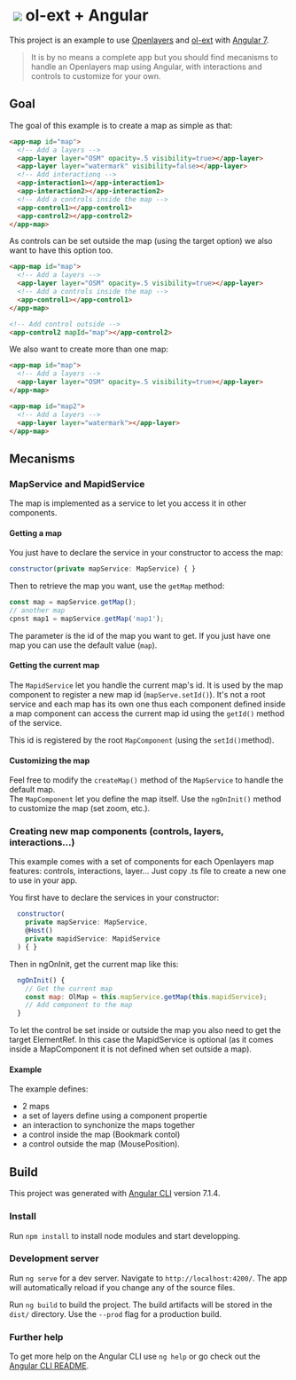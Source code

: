 # &nbsp;![](src/favicon.ico) ol-ext + Angular
 
This project is an example to use [Openlayers](https://github.com/openlayers/openlayers) and [ol-ext](https://github.com/Viglino/ol-ext) with [Angular 7](https://angular.io/).

> It is by no means a complete app but you should find mecanisms to handle an Openlayers map using Angular, with interactions and controls to customize for your own.

## Goal

The goal of this example is to create a map as simple as that:
````html
<app-map id="map">
  <!-- Add a layers -->
  <app-layer layer="OSM" opacity=.5 visibility=true></app-layer>
  <app-layer layer="watermark" visibility=false></app-layer>
  <!-- Add interactionq -->
  <app-interaction1></app-interaction1>
  <app-interaction2></app-interaction2>
  <!-- Add a controls inside the map -->
  <app-control1></app-control1>
  <app-control2></app-control2>
</app-map>
````

As controls can be set outside the map (using the target option) we also want to have this option too.
````html
<app-map id="map">
  <!-- Add a layers -->
  <app-layer layer="OSM" opacity=.5 visibility=true></app-layer>
  <!-- Add a controls inside the map -->
  <app-control1></app-control1>
</app-map>

<!-- Add control outside -->
<app-control2 mapId="map"></app-control2>
````

We also want to create more than one map:
````html
<app-map id="map">
  <!-- Add a layers -->
  <app-layer layer="OSM" opacity=.5 visibility=true></app-layer>
</app-map>

<app-map id="map2">
  <!-- Add a layers -->
  <app-layer layer="watermark"></app-layer>
</app-map>
````

## Mecanisms

### MapService and MapidService

The map is implemented as a service to let you access it in other components.    

#### Getting a map
You just have to declare the service in your constructor to access the map:
````javascript
constructor(private mapService: MapService) { }
````
Then to retrieve the map you want, use the `getMap` method:
````javascript
const map = mapService.getMap();
// another map
cpnst map1 = mapService.getMap('map1');
````
The parameter is the id of the map you want to get. If you just have one map you can use the default value (`map`).

#### Getting the current map

The `MapidService` let you handle the current map's id. 
It is used by the map component to register a new map id (`mapServe.setId()`).
It's not a root service and each map has its own one thus each component defined inside a map component can access the current map id using the `getId()` method of the service.

This id is registered by the root `MapComponent` (using the `setId()`method).


#### Customizing the map

Feel free to modify the `createMap()` method of the `MapService` to handle the default map.    
The `MapComponent` let you define the map itself. Use the `ngOnInit()` method to customize the map (set zoom, etc.).

### Creating new map components (controls, layers, interactions...)

This example comes with a set of components for each Openlayers map features: controls, interactions, layer...
Just copy .ts file to create a new one to use in your app.

You first have to declare the services in your constructor:
````javascript
  constructor(
    private mapService: MapService,
    @Host()
    private mapidService: MapidService
  ) { }
````
Then in ngOnInit, get the current map like this:
````javascript
  ngOnInit() {
    // Get the current map
    const map: OlMap = this.mapService.getMap(this.mapidService);
    // Add component to the map
  }
````

To let the control be set inside or outside the map you also need to get the target ElementRef. In this case the MapidService is optional (as it comes inside a MapComponent it is not defined when set outside a map).

#### Example

The example defines:
* 2 maps 
* a set of layers define using a component propertie
* an interaction to synchonize the maps together
* a control inside the map (Bookmark contol)
* a control outside the map (MousePosition).


## Build

This project was generated with [Angular CLI](https://github.com/angular/angular-cli) version 7.1.4.

### Install

Run `npm install` to install node modules and start developping.

### Development server

Run `ng serve` for a dev server. Navigate to `http://localhost:4200/`. The app will automatically reload if you change any of the source files.

Run `ng build` to build the project. The build artifacts will be stored in the `dist/` directory. Use the `--prod` flag for a production build.

### Further help

To get more help on the Angular CLI use `ng help` or go check out the [Angular CLI README](https://github.com/angular/angular-cli/blob/master/README.md).
